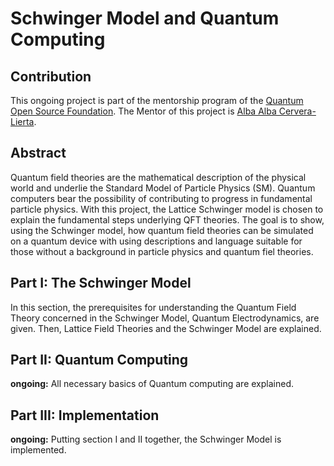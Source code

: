 # Schwinger Model and Quantum Computing
## Contribution
This ongoing project is part of the mentorship program of the [Quantum Open Source Foundation](https://qosf.org/).
The Mentor of this project is [Alba Alba Cervera-Lierta](https://albacl.github.io).
## Abstract
Quantum field theories are the mathematical description of the physical world and underlie the Standard Model of Particle Physics (SM). Quantum computers bear the possibility of contributing to progress in fundamental particle physics. With this project, the Lattice Schwinger model is chosen to explain the fundamental steps underlying QFT theories. The goal is to show, using the Schwinger model, how quantum field theories can be simulated on a quantum device with using descriptions and language suitable for those without a background in particle physics and quantum fiel theories.
## Part I: The Schwinger Model
In this section, the prerequisites for understanding the Quantum Field Theory concerned in the Schwinger Model, Quantum Electrodynamics, are given. Then, Lattice Field Theories and the Schwinger Model are explained.
## Part II: Quantum Computing 
**ongoing:** All necessary basics of Quantum computing are explained.
## Part III: Implementation
**ongoing:** Putting section I and II together, the Schwinger Model is implemented.

